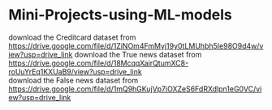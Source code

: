 # Mini-Projects-using-ML-models
download the Creditcard dataset from https://drive.google.com/file/d/1ZiNOm4FmMyj19y0tLMUhbh5Ie98O9d4w/view?usp=drive_link
download the True news dataset from https://drive.google.com/file/d/18McqqXairQtumXC8-roUuYrEq1KXUaB9/view?usp=drive_link  
download the False news dataset from https://drive.google.com/file/d/1mQ9hGKujVp7iOXZeS6FdRXdlpn1eG0VC/view?usp=drive_link
